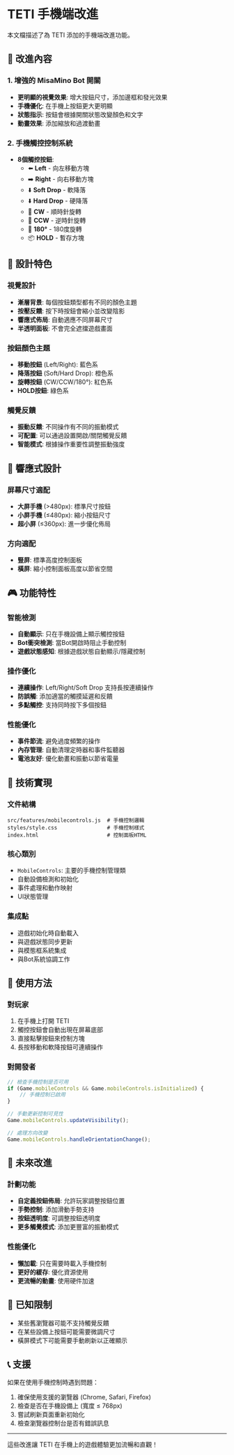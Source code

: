 # TETI 手機端改進

本文檔描述了為 TETI 添加的手機端改進功能。

## 🎯 改進內容

### 1. 增強的 MisaMino Bot 開關
- **更明顯的視覺效果**: 增大按鈕尺寸，添加邊框和發光效果
- **手機優化**: 在手機上按鈕更大更明顯
- **狀態指示**: 按鈕會根據開關狀態改變顏色和文字
- **動畫效果**: 添加縮放和過渡動畫

### 2. 手機觸控控制系統
- **8個觸控按鈕**:
  - ⬅️ **Left** - 向左移動方塊
  - ➡️ **Right** - 向右移動方塊  
  - ⬇️ **Soft Drop** - 軟降落
  - ⬇️ **Hard Drop** - 硬降落
  - 🔄 **CW** - 順時針旋轉
  - 🔄 **CCW** - 逆時針旋轉
  - 🔄 **180°** - 180度旋轉
  - 📦 **HOLD** - 暫存方塊

## 🎨 設計特色

### 視覺設計
- **漸層背景**: 每個按鈕類型都有不同的顏色主題
- **按壓反饋**: 按下時按鈕會縮小並改變陰影
- **響應式佈局**: 自動適應不同屏幕尺寸
- **半透明面板**: 不會完全遮擋遊戲畫面

### 按鈕顏色主題
- **移動按鈕** (Left/Right): 藍色系
- **降落按鈕** (Soft/Hard Drop): 橙色系  
- **旋轉按鈕** (CW/CCW/180°): 紅色系
- **HOLD按鈕**: 綠色系

### 觸覺反饋
- **振動反饋**: 不同操作有不同的振動模式
- **可配置**: 可以通過設置開啟/關閉觸覺反饋
- **智能模式**: 根據操作重要性調整振動強度

## 📱 響應式設計

### 屏幕尺寸適配
- **大屏手機** (>480px): 標準尺寸按鈕
- **小屏手機** (≤480px): 縮小按鈕尺寸
- **超小屏** (≤360px): 進一步優化佈局

### 方向適配
- **豎屏**: 標準高度控制面板
- **橫屏**: 縮小控制面板高度以節省空間

## 🎮 功能特性

### 智能檢測
- **自動顯示**: 只在手機設備上顯示觸控按鈕
- **Bot衝突檢測**: 當Bot開啟時阻止手動控制
- **遊戲狀態感知**: 根據遊戲狀態自動顯示/隱藏控制

### 操作優化
- **連續操作**: Left/Right/Soft Drop 支持長按連續操作
- **防誤觸**: 添加適當的觸摸延遲和反饋
- **多點觸控**: 支持同時按下多個按鈕

### 性能優化
- **事件節流**: 避免過度頻繁的操作
- **內存管理**: 自動清理定時器和事件監聽器
- **電池友好**: 優化動畫和振動以節省電量

## 🔧 技術實現

### 文件結構
```
src/features/mobilecontrols.js  # 手機控制邏輯
styles/style.css                # 手機控制樣式
index.html                      # 控制面板HTML
```

### 核心類別
- `MobileControls`: 主要的手機控制管理類
- 自動設備檢測和初始化
- 事件處理和動作映射
- UI狀態管理

### 集成點
- 遊戲初始化時自動載入
- 與遊戲狀態同步更新
- 與模態框系統集成
- 與Bot系統協調工作

## 🎯 使用方法

### 對玩家
1. 在手機上打開 TETI
2. 觸控按鈕會自動出現在屏幕底部
3. 直接點擊按鈕來控制方塊
4. 長按移動和軟降按鈕可連續操作

### 對開發者
```javascript
// 檢查手機控制是否可用
if (Game.mobileControls && Game.mobileControls.isInitialized) {
    // 手機控制已啟用
}

// 手動更新控制可見性
Game.mobileControls.updateVisibility();

// 處理方向改變
Game.mobileControls.handleOrientationChange();
```

## 🔮 未來改進

### 計劃功能
- **自定義按鈕佈局**: 允許玩家調整按鈕位置
- **手勢控制**: 添加滑動手勢支持
- **按鈕透明度**: 可調整按鈕透明度
- **更多觸覺模式**: 添加更豐富的振動模式

### 性能優化
- **懶加載**: 只在需要時載入手機控制
- **更好的緩存**: 優化資源使用
- **更流暢的動畫**: 使用硬件加速

## 🐛 已知限制

- 某些舊瀏覽器可能不支持觸覺反饋
- 在某些設備上按鈕可能需要微調尺寸
- 橫屏模式下可能需要手動刷新以正確顯示

## 📞 支援

如果在使用手機控制時遇到問題：
1. 確保使用支援的瀏覽器 (Chrome, Safari, Firefox)
2. 檢查是否在手機設備上 (寬度 ≤ 768px)
3. 嘗試刷新頁面重新初始化
4. 檢查瀏覽器控制台是否有錯誤訊息

---

這些改進讓 TETI 在手機上的遊戲體驗更加流暢和直觀！